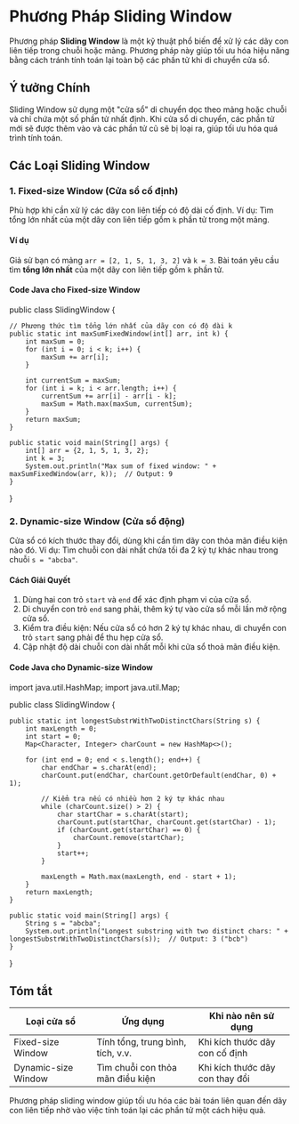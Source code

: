 # Phương Pháp Sliding Window

Phương pháp **Sliding Window** là một kỹ thuật phổ biến để xử lý các dãy con liên tiếp trong chuỗi hoặc mảng. Phương pháp này giúp tối ưu hóa hiệu năng bằng cách tránh tính toán lại toàn bộ các phần tử khi di chuyển cửa sổ.

## Ý tưởng Chính
Sliding Window sử dụng một "cửa sổ" di chuyển dọc theo mảng hoặc chuỗi và chỉ chứa một số phần tử nhất định. Khi cửa sổ di chuyển, các phần tử mới sẽ được thêm vào và các phần tử cũ sẽ bị loại ra, giúp tối ưu hóa quá trình tính toán.

## Các Loại Sliding Window

### 1. Fixed-size Window (Cửa sổ cố định)
Phù hợp khi cần xử lý các dãy con liên tiếp có độ dài cố định. Ví dụ: Tìm tổng lớn nhất của một dãy con liên tiếp gồm `k` phần tử trong một mảng.

#### Ví dụ
Giả sử bạn có mảng `arr = [2, 1, 5, 1, 3, 2]` và `k = 3`. Bài toán yêu cầu tìm **tổng lớn nhất** của một dãy con liên tiếp gồm `k` phần tử.

#### Code Java cho Fixed-size Window

public class SlidingWindow {

    // Phương thức tìm tổng lớn nhất của dãy con có độ dài k
    public static int maxSumFixedWindow(int[] arr, int k) {
        int maxSum = 0;
        for (int i = 0; i < k; i++) {
            maxSum += arr[i];
        }

        int currentSum = maxSum;
        for (int i = k; i < arr.length; i++) {
            currentSum += arr[i] - arr[i - k];
            maxSum = Math.max(maxSum, currentSum);
        }
        return maxSum;
    }

    public static void main(String[] args) {
        int[] arr = {2, 1, 5, 1, 3, 2};
        int k = 3;
        System.out.println("Max sum of fixed window: " + maxSumFixedWindow(arr, k));  // Output: 9
    }
}

### 2. Dynamic-size Window (Cửa sổ động)
Cửa sổ có kích thước thay đổi, dùng khi cần tìm dãy con thỏa mãn điều kiện nào đó. Ví dụ: Tìm chuỗi con dài nhất chứa tối đa 2 ký tự khác nhau trong chuỗi `s = "abcba"`.

#### Cách Giải Quyết
1. Dùng hai con trỏ `start` và `end` để xác định phạm vi của cửa sổ.
2. Di chuyển con trỏ `end` sang phải, thêm ký tự vào cửa sổ mỗi lần mở rộng cửa sổ.
3. Kiểm tra điều kiện: Nếu cửa sổ có hơn 2 ký tự khác nhau, di chuyển con trỏ `start` sang phải để thu hẹp cửa sổ.
4. Cập nhật độ dài chuỗi con dài nhất mỗi khi cửa sổ thoả mãn điều kiện.

#### Code Java cho Dynamic-size Window

import java.util.HashMap;
import java.util.Map;

public class SlidingWindow {

    public static int longestSubstrWithTwoDistinctChars(String s) {
        int maxLength = 0;
        int start = 0;
        Map<Character, Integer> charCount = new HashMap<>();

        for (int end = 0; end < s.length(); end++) {
            char endChar = s.charAt(end);
            charCount.put(endChar, charCount.getOrDefault(endChar, 0) + 1);

            // Kiểm tra nếu có nhiều hơn 2 ký tự khác nhau
            while (charCount.size() > 2) {
                char startChar = s.charAt(start);
                charCount.put(startChar, charCount.get(startChar) - 1);
                if (charCount.get(startChar) == 0) {
                    charCount.remove(startChar);
                }
                start++;
            }

            maxLength = Math.max(maxLength, end - start + 1);
        }
        return maxLength;
    }

    public static void main(String[] args) {
        String s = "abcba";
        System.out.println("Longest substring with two distinct chars: " + longestSubstrWithTwoDistinctChars(s));  // Output: 3 ("bcb")
    }
}

## Tóm tắt
| Loại cửa sổ         | Ứng dụng                               | Khi nào nên sử dụng                  |
|---------------------|----------------------------------------|--------------------------------------|
| Fixed-size Window   | Tính tổng, trung bình, tích, v.v.      | Khi kích thước dãy con cố định       |
| Dynamic-size Window | Tìm chuỗi con thỏa mãn điều kiện       | Khi kích thước dãy con thay đổi      |

Phương pháp sliding window giúp tối ưu hóa các bài toán liên quan đến dãy con liên tiếp nhờ vào việc tính toán lại các phần tử một cách hiệu quả.
